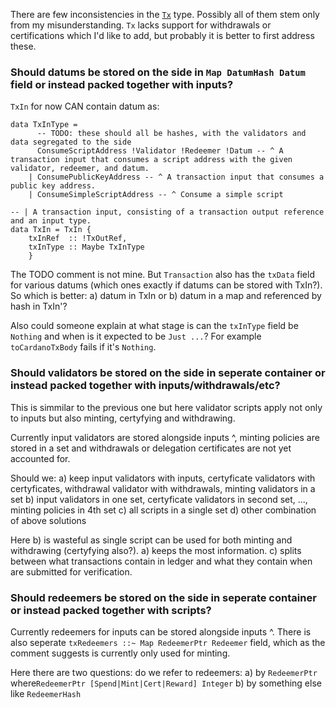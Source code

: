 
There are few inconsistencies in the [`Tx`](https://github.com/input-output-hk/plutus-apps/blob/f250a7ffb89e2554c08aff6b7105a77c0d75e85a/plutus-ledger/src/Ledger/Tx/Internal.hs#L34) type. Possibly all of them stem only from my misunderstanding. `Tx` lacks support for withdrawals or certifications which I'd like to add, but probably it is better to first address these.

### Should datums be stored on the side in `Map DatumHash Datum` field or instead packed together with inputs?

`TxIn` for now CAN contain datum as:
```
data TxInType =
      -- TODO: these should all be hashes, with the validators and data segregated to the side
      ConsumeScriptAddress !Validator !Redeemer !Datum -- ^ A transaction input that consumes a script address with the given validator, redeemer, and datum.
    | ConsumePublicKeyAddress -- ^ A transaction input that consumes a public key address.
    | ConsumeSimpleScriptAddress -- ^ Consume a simple script

-- | A transaction input, consisting of a transaction output reference and an input type.
data TxIn = TxIn {
    txInRef  :: !TxOutRef,
    txInType :: Maybe TxInType
    }
```
The TODO comment is not mine. 
But `Transaction` also has the `txData` field for various datums (which ones exactly if datums can be stored with TxIn?). 
So which is better: 
a) datum in TxIn or 
b) datum in a map and referenced by hash in TxIn'?

Also could someone explain at what stage is can the `txInType` field be `Nothing` and when is it expected to be `Just ...`? For example `toCardanoTxBody` fails if it's `Nothing`.

### Should validators be stored on the side in seperate container or instead packed together with inputs/withdrawals/etc?

This is simmilar to the previous one but here validator scripts apply not only to inputs but also minting, certyfying and withdrawing.

Currently input validators are stored alongside inputs ^, minting policies are stored in a set and withdrawals or delegation certificates are not yet accounted for.

Should we:
a) keep input validators with inputs, certyficate validators with certyficates, withdrawal validator with withdrawals, minting validators in a set
b) input validators in one set, certyficate validators in second set, ..., minting policies in 4th set
c) all scripts in a single set
d) other combination of above solutions

Here b) is wasteful as single script can be used for both minting and withdrawing (certyfying also?). a) keeps the most information. c) splits between what transactions contain in ledger and what they contain when are submitted for verification. 

### Should redeemers be stored on the side in seperate container or instead packed together with scripts?

Currently redeemers for inputs can be stored alongside inputs ^. There is also seperate `txRedeemers ::~ Map RedeemerPtr Redeemer` field, which as the comment suggests is currently only used for minting.

Here there are two questions: do we refer to redeemers:
a) by `RedeemerPtr` where`RedeemerPtr [Spend|Mint|Cert|Reward] Integer`
b) by something else like `RedeemerHash`
